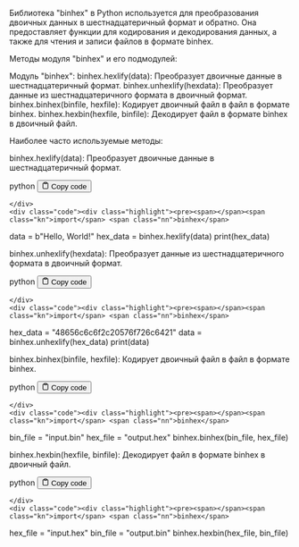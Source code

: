 <p>Библиотека "binhex" в Python используется для преобразования двоичных данных в шестнадцатеричный формат и обратно.
Она предоставляет функции для кодирования и декодирования данных, а также для чтения и записи файлов в формате binhex.</p>
<p>Методы модуля "binhex" и его подмодулей:</p>
<p>Модуль "binhex":
binhex.hexlify(data): Преобразует двоичные данные в шестнадцатеричный формат.
binhex.unhexlify(hexdata): Преобразует данные из шестнадцатеричного формата в двоичный формат.
binhex.binhex(binfile, hexfile): Кодирует двоичный файл в файл в формате binhex.
binhex.hexbin(hexfile, binfile): Декодирует файл в формате binhex в двоичный файл.</p>
<p>Наиболее часто используемые методы:</p>
<p>binhex.hexlify(data): Преобразует двоичные данные в шестнадцатеричный формат.</p>
<div class="code-element">
    <div class="lang-line">
        <text>python</text>
        <button class="copy-button"
        onclick="copyCode(this)">
    <svg stroke="currentColor"
         fill="none"
         stroke-width="2"
         viewBox="0 0 24 24"
         stroke-linecap="round"
         stroke-linejoin="round"
         class="h-4 w-4"
         height="1em"
         width="1em"
         xmlns="http://www.w3.org/2000/svg">
        <path d="M16 4h2a2 2 0 0 1 2 2v14a2 2 0 0 1-2 2H6a2 2 0 0 1-2-2V6a2 2 0 0 1 2-2h2"></path>
        <rect x="8" y="2" width="8" height="4" rx="1" ry="1"></rect>
    </svg>
    <text>Copy code</text>
</button>

    </div>
    <div class="code"><div class="highlight"><pre><span></span><span class="kn">import</span> <span class="nn">binhex</span>

<span class="n">data</span> <span class="o">=</span> <span class="sa">b</span><span class="s2">&quot;Hello, World!&quot;</span>
<span class="n">hex_data</span> <span class="o">=</span> <span class="n">binhex</span><span class="o">.</span><span class="n">hexlify</span><span class="p">(</span><span class="n">data</span><span class="p">)</span>
<span class="nb">print</span><span class="p">(</span><span class="n">hex_data</span><span class="p">)</span>
</pre></div></div>
</div>

<p>binhex.unhexlify(hexdata): Преобразует данные из шестнадцатеричного формата в двоичный формат.</p>
<div class="code-element">
    <div class="lang-line">
        <text>python</text>
        <button class="copy-button"
        onclick="copyCode(this)">
    <svg stroke="currentColor"
         fill="none"
         stroke-width="2"
         viewBox="0 0 24 24"
         stroke-linecap="round"
         stroke-linejoin="round"
         class="h-4 w-4"
         height="1em"
         width="1em"
         xmlns="http://www.w3.org/2000/svg">
        <path d="M16 4h2a2 2 0 0 1 2 2v14a2 2 0 0 1-2 2H6a2 2 0 0 1-2-2V6a2 2 0 0 1 2-2h2"></path>
        <rect x="8" y="2" width="8" height="4" rx="1" ry="1"></rect>
    </svg>
    <text>Copy code</text>
</button>

    </div>
    <div class="code"><div class="highlight"><pre><span></span><span class="kn">import</span> <span class="nn">binhex</span>

<span class="n">hex_data</span> <span class="o">=</span> <span class="s2">&quot;48656c6c6f2c20576f726c6421&quot;</span>
<span class="n">data</span> <span class="o">=</span> <span class="n">binhex</span><span class="o">.</span><span class="n">unhexlify</span><span class="p">(</span><span class="n">hex_data</span><span class="p">)</span>
<span class="nb">print</span><span class="p">(</span><span class="n">data</span><span class="p">)</span>
</pre></div></div>
</div>

<p>binhex.binhex(binfile, hexfile): Кодирует двоичный файл в файл в формате binhex.</p>
<div class="code-element">
    <div class="lang-line">
        <text>python</text>
        <button class="copy-button"
        onclick="copyCode(this)">
    <svg stroke="currentColor"
         fill="none"
         stroke-width="2"
         viewBox="0 0 24 24"
         stroke-linecap="round"
         stroke-linejoin="round"
         class="h-4 w-4"
         height="1em"
         width="1em"
         xmlns="http://www.w3.org/2000/svg">
        <path d="M16 4h2a2 2 0 0 1 2 2v14a2 2 0 0 1-2 2H6a2 2 0 0 1-2-2V6a2 2 0 0 1 2-2h2"></path>
        <rect x="8" y="2" width="8" height="4" rx="1" ry="1"></rect>
    </svg>
    <text>Copy code</text>
</button>

    </div>
    <div class="code"><div class="highlight"><pre><span></span><span class="kn">import</span> <span class="nn">binhex</span>

<span class="n">bin_file</span> <span class="o">=</span> <span class="s2">&quot;input.bin&quot;</span>
<span class="n">hex_file</span> <span class="o">=</span> <span class="s2">&quot;output.hex&quot;</span>
<span class="n">binhex</span><span class="o">.</span><span class="n">binhex</span><span class="p">(</span><span class="n">bin_file</span><span class="p">,</span> <span class="n">hex_file</span><span class="p">)</span>
</pre></div></div>
</div>

<p>binhex.hexbin(hexfile, binfile): Декодирует файл в формате binhex в двоичный файл.</p>
<div class="code-element">
    <div class="lang-line">
        <text>python</text>
        <button class="copy-button"
        onclick="copyCode(this)">
    <svg stroke="currentColor"
         fill="none"
         stroke-width="2"
         viewBox="0 0 24 24"
         stroke-linecap="round"
         stroke-linejoin="round"
         class="h-4 w-4"
         height="1em"
         width="1em"
         xmlns="http://www.w3.org/2000/svg">
        <path d="M16 4h2a2 2 0 0 1 2 2v14a2 2 0 0 1-2 2H6a2 2 0 0 1-2-2V6a2 2 0 0 1 2-2h2"></path>
        <rect x="8" y="2" width="8" height="4" rx="1" ry="1"></rect>
    </svg>
    <text>Copy code</text>
</button>

    </div>
    <div class="code"><div class="highlight"><pre><span></span><span class="kn">import</span> <span class="nn">binhex</span>

<span class="n">hex_file</span> <span class="o">=</span> <span class="s2">&quot;input.hex&quot;</span>
<span class="n">bin_file</span> <span class="o">=</span> <span class="s2">&quot;output.bin&quot;</span>
<span class="n">binhex</span><span class="o">.</span><span class="n">hexbin</span><span class="p">(</span><span class="n">hex_file</span><span class="p">,</span> <span class="n">bin_file</span><span class="p">)</span>
</pre></div></div>
</div>